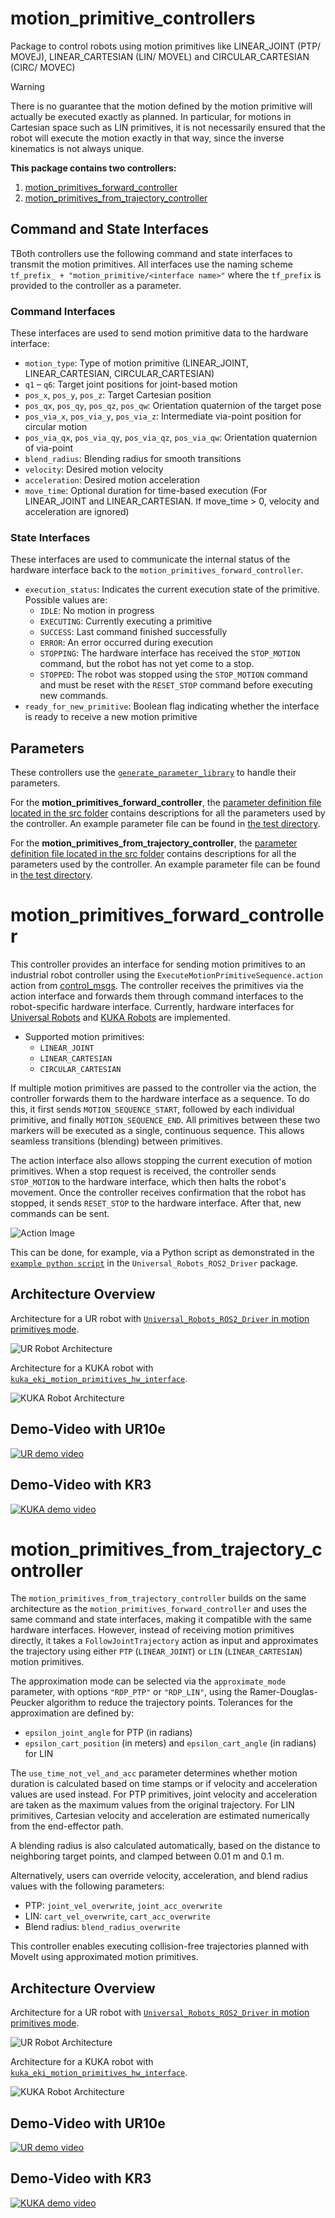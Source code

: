 motion_primitive_controllers
==========================================

Package to control robots using motion primitives like LINEAR_JOINT (PTP/ MOVEJ), LINEAR_CARTESIAN (LIN/ MOVEL) and CIRCULAR_CARTESIAN (CIRC/ MOVEC)

> [!WARNING]
> There is no guarantee that the motion defined by the motion primitive will actually be executed exactly as planned. In particular, for motions in Cartesian space such as LIN primitives, it is not necessarily ensured that the robot will execute the motion exactly in that way, since the inverse kinematics is not always unique.

**This package contains two controllers:**
1. [motion_primitives_forward_controller](#moprim_forward_controller)
2. [motion_primitives_from_trajectory_controller](#moprim_from_traj_controller)

<a name="moprim_forward_controller"/>

## Command and State Interfaces
TBoth controllers use the following command and state interfaces to transmit the motion primitives. All interfaces use the naming scheme `tf_prefix_ + "motion_primitive/<interface name>"` where the `tf_prefix` is provided to the controller as a parameter.

### Command Interfaces
These interfaces are used to send motion primitive data to the hardware interface:
- `motion_type`: Type of motion primitive (LINEAR_JOINT, LINEAR_CARTESIAN, CIRCULAR_CARTESIAN)
- `q1` – `q6`: Target joint positions for joint-based motion
- `pos_x`, `pos_y`, `pos_z`: Target Cartesian position
- `pos_qx`, `pos_qy`, `pos_qz`, `pos_qw`: Orientation quaternion of the target pose
- `pos_via_x`, `pos_via_y`, `pos_via_z`: Intermediate via-point position for circular motion
- `pos_via_qx`, `pos_via_qy`, `pos_via_qz`, `pos_via_qw`: Orientation quaternion of via-point
- `blend_radius`: Blending radius for smooth transitions
- `velocity`: Desired motion velocity
- `acceleration`: Desired motion acceleration
- `move_time`: Optional duration for time-based execution (For LINEAR_JOINT and LINEAR_CARTESIAN. If move_time > 0, velocity and acceleration are ignored)

### State Interfaces
These interfaces are used to communicate the internal status of the hardware interface back to the `motion_primitives_forward_controller`.
- `execution_status`: Indicates the current execution state of the primitive. Possible values are:
  - `IDLE`: No motion in progress
  - `EXECUTING`: Currently executing a primitive
  - `SUCCESS`: Last command finished successfully
  - `ERROR`: An error occurred during execution
  - `STOPPING`: The hardware interface has received the `STOP_MOTION` command, but the robot has not yet come to a stop.
  - `STOPPED`: The robot was stopped using the `STOP_MOTION` command and must be reset with the `RESET_STOP` command before executing new commands.
- `ready_for_new_primitive`: Boolean flag indicating whether the interface is ready to receive a new motion primitive


 ## Parameters
These controllers use the [`generate_parameter_library`](https://github.com/PickNikRobotics/generate_parameter_library) to handle their parameters.

For the **motion_primitives_forward_controller**, the [parameter definition file located in the src folder](https://github.com/ros-controls/ros2_controllers/blob/master/motion_primitives_forward_controller/src/motion_primitives_forward_controller_parameter.yaml) contains descriptions for all the parameters used by the controller. An example parameter file can be found in [the test directory](https://github.com/ros-controls/ros2_controllers/blob/master/motion_primitives_forward_controller/test/motion_primitives_forward_controller_params.yaml).

For the **motion_primitives_from_trajectory_controller**, the [parameter definition file located in the src folder](https://github.com/ros-controls/ros2_controllers/blob/master/motion_primitives_forward_controller_parameter/src/motion_primitives_from_trajectory_controller_parameter.yaml) contains descriptions for all the parameters used by the controller. An example parameter file can be found in [the test directory](https://github.com/ros-controls/ros2_controllers/blob/master/motion_primitives_forward_controller_parameter/test/motion_primitives_from_trajectory_controller_params.yaml).


# motion_primitives_forward_controller
This controller provides an interface for sending motion primitives to an industrial robot controller using the `ExecuteMotionPrimitiveSequence.action` action from [control_msgs](https://github.com/ros-controls/control_msgs/blob/motion_primitives/control_msgs/action/ExecuteMotionPrimitiveSequence.action). The controller receives the primitives via the action interface and forwards them through command interfaces to the robot-specific hardware interface. Currently, hardware interfaces for [Universal Robots](https://github.com/UniversalRobots/Universal_Robots_ROS2_Driver) and [KUKA Robots](https://github.com/b-robotized-forks/kuka_experimental/tree/motion_primitive_kuka_driver) are implemented.

- Supported motion primitives:
  - `LINEAR_JOINT`
  - `LINEAR_CARTESIAN`
  - `CIRCULAR_CARTESIAN`

If multiple motion primitives are passed to the controller via the action, the controller forwards them to the hardware interface as a sequence. To do this, it first sends `MOTION_SEQUENCE_START`, followed by each individual primitive, and finally `MOTION_SEQUENCE_END`. All primitives between these two markers will be executed as a single, continuous sequence. This allows seamless transitions (blending) between primitives.

The action interface also allows stopping the current execution of motion primitives. When a stop request is received, the controller sends `STOP_MOTION` to the hardware interface, which then halts the robot's movement. Once the controller receives confirmation that the robot has stopped, it sends `RESET_STOP` to the hardware interface. After that, new commands can be sent.

![Action Image](doc/Moprim_Controller_ExecuteMotion_Action.drawio.png)

This can be done, for example, via a Python script as demonstrated in the [`example python script`](https://github.com/UniversalRobots/Universal_Robots_ROS2_Driver/blob/main/ur_robot_driver/examples/send_dummy_motion_primitives_ur10e.py) in the `Universal_Robots_ROS2_Driver` package.

## Architecture Overview
Architecture for a UR robot with [`Universal_Robots_ROS2_Driver` in motion primitives mode](https://github.com/UniversalRobots/Universal_Robots_ROS2_Driver).

![UR Robot Architecture](doc/ros2_control_motion_primitives_ur.drawio.png)

Architecture for a KUKA robot with [`kuka_eki_motion_primitives_hw_interface`](https://github.com/b-robotized-forks/kuka_experimental/tree/motion_primitive_kuka_driver/kuka_eki_motion_primitives_hw_interface).

![KUKA Robot Architecture](doc/ros2_control_motion_primitives_kuka.drawio.png)

## Demo-Video with UR10e
[![UR demo video](doc/moprim_forward_controller_ur_demo_thumbnail.png)](https://youtu.be/SKz6LFvJmhQ)

## Demo-Video with KR3
[![KUKA demo video](doc/moprim_forward_controller_kuka_demo_thumbnail.png)](https://youtu.be/_BWCO36j9bg)

<a name="moprim_from_traj_controller"/>

# motion_primitives_from_trajectory_controller

The `motion_primitives_from_trajectory_controller` builds on the same architecture as the `motion_primitives_forward_controller` and uses the same command and state interfaces, making it compatible with the same hardware interfaces. However, instead of receiving motion primitives directly, it takes a `FollowJointTrajectory` action as input and approximates the trajectory using either `PTP` (`LINEAR_JOINT`) or `LIN` (`LINEAR_CARTESIAN`) motion primitives.

The approximation mode can be selected via the `approximate_mode` parameter, with options `"RDP_PTP"` or `"RDP_LIN"`, using the Ramer-Douglas-Peucker algorithm to reduce the trajectory points. Tolerances for the approximation are defined by:
- `epsilon_joint_angle` for PTP (in radians)
- `epsilon_cart_position` (in meters) and `epsilon_cart_angle` (in radians) for LIN

The `use_time_not_vel_and_acc` parameter determines whether motion duration is calculated based on time stamps or if velocity and acceleration values are used instead. For PTP primitives, joint velocity and acceleration are taken as the maximum values from the original trajectory. For LIN primitives, Cartesian velocity and acceleration are estimated numerically from the end-effector path.

A blending radius is also calculated automatically, based on the distance to neighboring target points, and clamped between 0.01 m and 0.1 m.

Alternatively, users can override velocity, acceleration, and blend radius values with the following parameters:
- PTP: `joint_vel_overwrite`, `joint_acc_overwrite`
- LIN: `cart_vel_overwrite`, `cart_acc_overwrite`
- Blend radius: `blend_radius_overwrite`

This controller enables executing collision-free trajectories planned with MoveIt using approximated motion primitives.

## Architecture Overview
Architecture for a UR robot with [`Universal_Robots_ROS2_Driver` in motion primitives mode](https://github.com/UniversalRobots/Universal_Robots_ROS2_Driver).

![UR Robot Architecture](doc/ros2_control_motion_primitives_from_traj_ur.drawio.png)

Architecture for a KUKA robot with [`kuka_eki_motion_primitives_hw_interface`](https://github.com/b-robotized-forks/kuka_experimental/tree/motion_primitive_kuka_driver/kuka_eki_motion_primitives_hw_interface).

![KUKA Robot Architecture](doc/ros2_control_motion_primitives_from_traj_kuka.drawio.png)

## Demo-Video with UR10e
[![UR demo video](doc/moprim_from_traj_controller_ur_demo_thumbnail.png)](https://youtu.be/nsG4sW8BfLI)


## Demo-Video with KR3
[![KUKA demo video](doc/moprim_from_traj_controller_kuka_demo_thumbnail.png)](https://youtu.be/zaRkU-whyPM)
